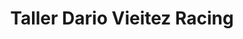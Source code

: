 ---
title: "Taller Dario Vieitez Racing"
url: /vigo/taller-dario-vieitez-racing/
shop: reparación de automóviles
---